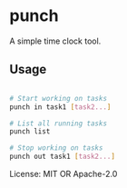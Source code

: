 # punch

A simple time clock tool.

## Usage

```bash

# Start working on tasks
punch in task1 [task2...]

# List all running tasks
punch list

# Stop working on tasks
punch out task1 [task2...]
```


License: MIT OR Apache-2.0
